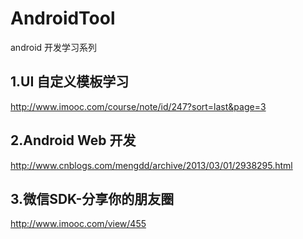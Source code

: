 # AndroidTool   
android 开发学习系列
## 1.UI 自定义模板学习 
http://www.imooc.com/course/note/id/247?sort=last&page=3
## 2.Android Web 开发
http://www.cnblogs.com/mengdd/archive/2013/03/01/2938295.html
## 3.微信SDK-分享你的朋友圈
http://www.imooc.com/view/455

